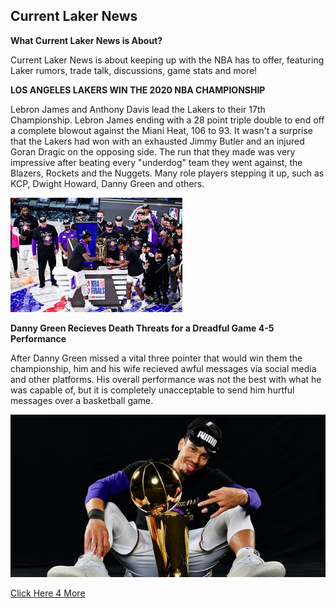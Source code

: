 ## Current Laker News

**What Current Laker News is About?**

Current Laker News is about keeping up with the NBA has to offer, featuring Laker rumors, trade talk, discussions, game stats and more!

**LOS ANGELES LAKERS WIN THE 2020 NBA CHAMPIONSHIP**

Lebron James and Anthony Davis lead the Lakers to their 17th Championship. Lebron James ending with a 28 point triple double to end off a complete blowout against the Miani Heat, 106 to 93. It wasn't a surprise that the Lakers had won with an exhausted Jimmy Butler and an injured Goran Dragic on the opposing side. The run that they made was very impressive after beating every "underdog" team they went against, the Blazers, Rockets and the Nuggets. Many role players stepping it up, such as KCP, Dwight Howard, Danny Green and others. 

![Pic1](lakersfinals.jpeg)

**Danny Green Recieves Death Threats for a Dreadful Game 4-5 Performance**

After Danny Green missed a vital three pointer that would win them the championship, him and his wife recieved awful messages via social media and other platforms. His overall performance was not the best with what he was capable of, but it is completely unacceptable to send him hurtful messages over a basketball game. 

![Pic2](brick.jpeg)

[Click Here 4 More](https://lakersnation.com/)
